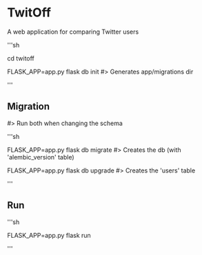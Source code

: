 # TwitOff
A web application for comparing Twitter users

'''sh

cd twitoff

FLASK_APP=app.py flask db init #> Generates app/migrations dir

'''

## Migration

#> Run both when changing the schema

'''sh

FLASK_APP=app.py flask db migrate #> Creates the db (with 'alembic_version' table)

FLASK_APP=app.py flask db upgrade #> Creates the 'users' table

'''


## Run

'''sh

FLASK_APP=app.py flask run

'''
